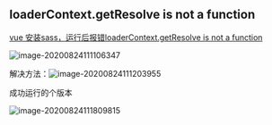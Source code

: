 ## loaderContext.getResolve is not a function

 [vue 安装sass，运行后报错loaderContext.getResolve is not a function](https://www.jianshu.com/p/3779fe0b6bb2)

![image-20200824111106347](C:\Users\admin\AppData\Roaming\Typora\typora-user-images\image-20200824111106347.png)

解决方法：![image-20200824111203955](C:\Users\admin\AppData\Roaming\Typora\typora-user-images\image-20200824111203955.png)

成功运行的个版本

![image-20200824111809815](C:\Users\admin\AppData\Roaming\Typora\typora-user-images\image-20200824111809815.png)